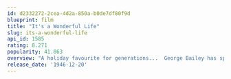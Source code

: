 ```yaml
---
id: d2332272-2cea-4d2a-850a-b0de7df80f9d
blueprint: film
title: "It's a Wonderful Life"
slug: its-a-wonderful-life
api_id: 1585
rating: 8.271
popularity: 41.863
overview: "A holiday favourite for generations...  George Bailey has spent his entire life giving to the people of Bedford Falls.  All that prevents rich skinflint Mr. Potter from taking over the entire town is George's modest building and loan company.  But on Christmas Eve the business's $8,000 is lost and George's troubles begin."
release_date: '1946-12-20'
---
```

